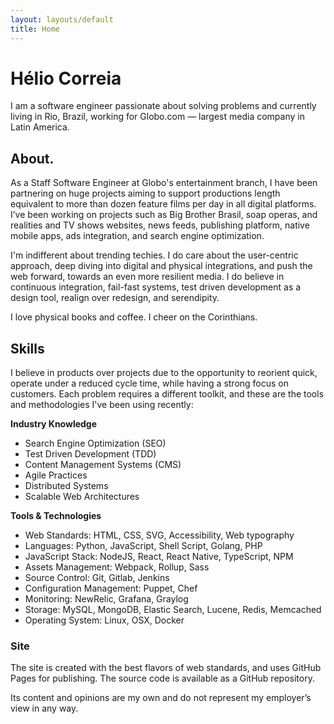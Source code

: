 ```yaml
---
layout: layouts/default
title: Home
---
```


# Hélio Correia

I am a software engineer passionate about solving problems and currently living in Rio, Brazil, working for Globo.com — largest media company in Latin America.

## About.

As a Staff Software Engineer at Globo's entertainment branch, I have been partnering on huge projects aiming to support productions length equivalent to more than dozen feature films per day in all digital platforms. I’ve been working on projects such as Big Brother Brasil, soap operas, and realities and TV shows websites, news feeds, publishing platform, native mobile apps, ads integration, and search engine optimization.

I'm indifferent about trending techies. I do care about the user-centric approach, deep diving into digital and physical integrations, and push the web forward, towards an even more resilient media. I do believe in continuous integration, fail-fast systems, test driven development as a design tool, realign over redesign, and serendipity.

I love physical books and coffee. I cheer on the Corinthians.

## Skills

I believe in products over projects due to the opportunity to reorient quick, operate under a reduced cycle time, while having a strong focus on customers. Each problem requires a different toolkit, and these are the tools and methodologies I've been using recently:

__Industry Knowledge__

* Search Engine Optimization (SEO)
* Test Driven Development (TDD)
* Content Management Systems (CMS)
* Agile Practices
* Distributed Systems
* Scalable Web Architectures

__Tools & Technologies__

* Web Standards: HTML, CSS, SVG, Accessibility, Web typography
* Languages: Python, JavaScript, Shell Script, Golang, PHP
* JavaScript Stack: NodeJS, React, React Native, TypeScript, NPM
* Assets Management: Webpack, Rollup, Sass
* Source Control: Git, Gitlab, Jenkins
* Configuration Management: Puppet, Chef
* Monitoring: NewRelic, Grafana, Graylog
* Storage: MySQL, MongoDB, Elastic Search, Lucene, Redis, Memcached
* Operating System: Linux, OSX, Docker

### Site

The site is created with the best flavors of web standards, and uses GitHub Pages for publishing. The source code is available as a GitHub repository.

Its content and opinions are my own and do not represent my employer’s view in any way.
